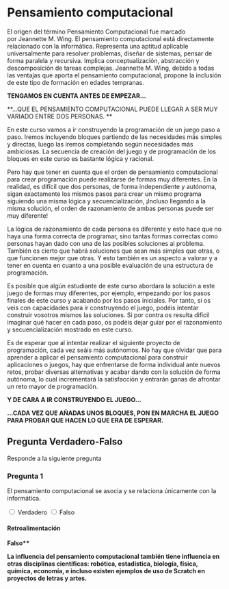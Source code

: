 
# Pensamiento computacional

El origen del término Pensamiento Computacional fue marcado por Jeannette M. Wing. El pensamiento computacional está directamente relacionado con la informática. Representa una aptitud aplicable universalmente para resolver problemas, diseñar de sistemas, pensar de forma paralela y recursiva. Implica conceptualización, abstracción y descomposición de tareas complejas. Jeannette M. Wing, debido a todas las ventajas que aporta el pensamiento computacional, propone la inclusión de este tipo de formación en edades tempranas.

**TENGAMOS EN CUENTA ANTES DE EMPEZAR...**

**...QUE EL PENSAMIENTO COMPUTACIONAL PUEDE LLEGAR A SER MUY VARIADO ENTRE DOS PERSONAS. **

En este curso vamos a ir construyendo la programación de un juego paso a paso. Iremos incluyendo bloques partiendo de las necesidades más simples y directas, luego las iremos completando según necesidades más ambiciosas. La secuencia de creación del juego y de programación de los bloques en este curso es bastante lógica y racional.

Pero hay que tener en cuenta que el orden de pensamiento computacional para crear programación puede realizarse de formas muy diferentes. En la realidad, es difícil que dos personas, de forma independiente y autónoma, sigan exactamente los mismos pasos para crear un mismo programa siguiendo una misma lógica y secuencialización, ¡Incluso llegando a la misma solución, el orden de razonamiento de ambas personas puede ser muy diferente! 

La lógica de razonamiento de cada persona es diferente y esto hace que no haya una forma correcta de programar, sino tantas formas correctas como personas hayan dado con una de las posibles soluciones al problema. También es cierto que habrá soluciones que sean más simples que otras, o que funcionen mejor que otras. Y esto también es un aspecto a valorar y a tener en cuenta en cuanto a una posible evaluación de una estructura de programación. 

Es posible que algún estudiante de este curso abordara la solución a este juego de formas muy diferentes, por ejemplo, empezando por los pasos finales de este curso y acabando por los pasos iniciales. Por tanto, si os veis con capacidades para ir construyendo el juego, podéis intentar construir vosotros mismos las soluciones. Si por contra os resulta difícil imaginar qué hacer en cada paso, os podéis dejar guiar por el razonamiento y secuencialización mostrado en este curso.

Es de esperar que al intentar realizar el siguiente proyecto de programación, cada vez seáis más autónomos. No hay que olvidar que para aprender a aplicar el pensamiento computacional para construir aplicaciones o juegos, hay que enfrentarse de forma individual ante nuevos retos, probar diversas alternativas y acabar dando con la solución de forma autónoma, lo cual incrementará la satisfacción y entrarán ganas de afrontar un reto mayor de programación.

**Y DE CARA A IR CONSTRUYENDO EL JUEGO...**

**...CADA VEZ QUE AÑADAS UNOS BLOQUES, PON EN MARCHA EL JUEGO PARA PROBAR QUE HACEN LO QUE ERA DE ESPERAR.**

## Pregunta Verdadero-Falso

Responde a la siguiente pregunta

### Pregunta 1

El pensamiento computacional se asocia y se relaciona únicamente con la informática.


<label for="true0b117"><input type="radio" name="option0b117" id="true0b117" onclick="$exe.getFeedback(0,2,'0b117','truefalse')" /> Verdadero</label>
<label for="false0b117"><input type="radio" name="option0b117" id="false0b117" onclick="$exe.getFeedback(1,2,'0b117','truefalse')" /> Falso</label>


#### Retroalimentación

<strong id="s0b117-result" class="wrong">Falso**

La influencia del pensamiento computacional también tiene influencia en otras disciplinas científicas: robótica, estadística, biología, física, química, economía, e incluso existen ejemplos de uso de Scratch en proyectos de letras y artes.

